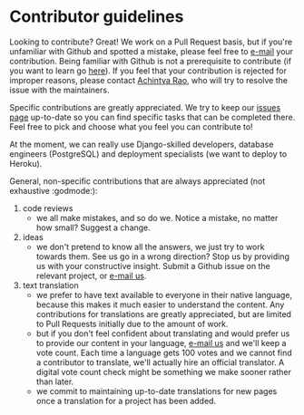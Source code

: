 # Contributor guidelines

Looking to contribute? Great! We work on a Pull Request basis, but if you're unfamiliar with Github and spotted a mistake, please feel free to [e-mail](mailto:info@libscie.org) your contribution. Being familiar with Github is not a prerequisite to contribute (if you want to learn go [here](https://try.github.io/levels/1/challenges/1)). If you feel that your contribution is rejected for improper reasons, please contact [Achintya Rao](mailto:achintya@achintyarao.in), who will try to resolve the issue with the maintainers.

Specific contributions are greatly appreciated. We try to keep our [issues page](https://github.com/libscie/liberator/issues) up-to-date so you can find specific tasks that can be completed there. Feel free to pick and choose what you feel you can contribute to! 

At the moment, we can really use Django-skilled developers, database engineers (PostgreSQL) and deployment specialists (we want to deploy to Heroku). 

General, non-specific contributions that are always appreciated (not exhaustive :godmode:):

1. code reviews
	* we all make mistakes, and so do we. Notice a mistake, no matter how small? Suggest a change.
2. ideas
	* we don't pretend to know all the answers, we just try to work towards them. See us go in a wrong direction? Stop us by providing us with your constructive insight. Submit a Github issue on the relevant project, or [e-mail us](mailto:info@libscie.org).
3. text translation
	* we prefer to have text available to everyone in their native language, because this makes it much easier to understand the content. Any contributions for translations are greatly appreciated, but are limited to Pull Requests initially due to the amount of work. 
	* but if you don't feel confident about translating and would prefer us to provide our content in your language, [e-mail us](mailto:info@libscie.org) and we'll keep a vote count. Each time a language gets 100 votes and we cannot find a contributor to translate, we'll actually hire an official translator. A digital vote count check might be something we make sooner rather than later.
	* we commit to maintaining up-to-date translations for new pages once a translation for a project has been added. 

